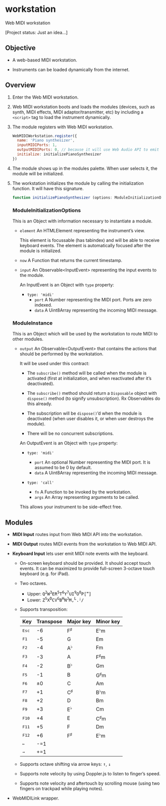 # workstation

Web MIDI workstation

[Project status: Just an idea...]


## Objective

- A web-based MIDI workstation.

- Instruments can be loaded dynamically from the internet.


## Overview

1. Enter the Web MIDI workstation.

2. Web MIDI workstation boots and loads the modules (devices, such as synth, MIDI effects, MIDI adaptor/transmitter, etc) by including a `<script>` tag to load the instrument dynamically.

3. The module registers with Web MIDI workstation.

    ```js
    WebMIDIWorkstation.register({
      name: 'Piano synthesizer',
      inputMIDIPorts: 1,
      outputMIDIPorts: 0, // because it will use Web Audio API to emit sound.
      initialize: initializePianoSynthesizer
    })
    ```

4. The module shows up in the modules palette. When user selects it, the module will be initialized.

5. The workstation initializes the module by calling the initialization function. It will have this signature.

    ```js
    function initializePianoSynthesizer (options: ModuleInitializationOptions): ModuleInstance
    ```

    ### ModuleInitializationOptions
    
    This is an Object with information necessary to instantiate a module.

    - `element` An HTMLElement representing the instrument’s view.

      This element is focussable (has tabindex) and will be able to receive keyboard events. The element is automatically focused after the module is initialized.

    - `now` A Function that returns the current timestamp.

    - `input` An Observable&lt;InputEvent&gt; representing the input events to the module.

      An InputEvent is an Object with `type` property:

      - `type: 'midi'`
        - `port` A Number representing the MIDI port. Ports are zero indexed.
        - `data` A Uint8Array representing the incoming MIDI message.


    ### ModuleInstance

    This is an Object which will be used by the workstation to route MIDI to other modules.

    - `output` An Observable&lt;OutputEvent&gt; that contains the actions that should be performed by the workstation.

      It will be used under this contract:

      - The `subscribe()` method will be called when the module is activated (first at initialization, and when reactivated after it’s deactivated).

      - The `subscribe()` method should return a `Disposable` object with `dispose()` method (to signify unsubscription). Rx Observables do this already.

      - The subscription will be `dispose()`’d when the module is deactivated (when user disables it, or when user destroys the module).

      - There will be no concurrent subscriptions.

      An OutputEvent is an Object with `type` property:
      
      - `type: 'midi'`
        - `port` An optional Number representing the MIDI port. It is assumed to be 0 by default.
        - `data` A Uint8Array representing the incoming MIDI message.

      - `type: 'call'`
        - `fn` A Function to be invoked by the workstation.
        - `args` An Array representing arguments to be called.

      This allows your instrument to be side-effect free.


## Modules

- __MIDI Input__ routes input from Web MIDI API into the workstation.

- __MIDI Output__ routes MIDI events from the workstation to Web MIDI API.

- __Keyboard Input__ lets user emit MIDI note events with the keyboard.

  - On-screen keyboard should be provided. It should accept touch events. It can be maximized to provide full-screen 3-octave touch keyboard (e.g. for iPad).

  - Two octaves.
    - Upper: <kbd>Q</kbd><sup><kbd>2</kbd></sup><kbd>W</kbd><sup><kbd>3</kbd></sup><kbd>E</kbd><kbd>R</kbd><sup><kbd>5</kbd></sup><kbd>T</kbd><sup><kbd>6</kbd></sup><kbd>Y</kbd><sup><kbd>7</kbd></sup><kbd>U</kbd><kbd>I</kbd><sup><kbd>9</kbd></sup><kbd>O</kbd><sup><kbd>0</kbd></sup><kbd>P</kbd><kbd>[</kbd><sup><kbd>=</kbd></sup><kbd>]</kbd>
    - Lower: <kbd>Z</kbd><sup><kbd>S</kbd></sup><kbd>X</kbd><sup><kbd>D</kbd></sup><kbd>C</kbd><kbd>V</kbd><sup><kbd>G</kbd></sup><kbd>B</kbd><sup><kbd>H</kbd></sup><kbd>N</kbd><sup><kbd>J</kbd></sup><kbd>M</kbd><kbd>,</kbd><sup><kbd>L</kbd></sup><kbd>.</kbd><sup><kbd>;</kbd></sup><kbd>/</kbd>

  - Supports transposition:

    | Key | Transpose | Major key | Minor key |
    | --- | --------- | --------- | --------- |
    | <kbd>Esc</kbd> | -6 | F<sup>♯</sup> | E<sup>♭</sup>m |
    | <kbd>F1</kbd> | -5 | G | Em |
    | <kbd>F2</kbd> | -4 | A<sup>♭</sup> | Fm |
    | <kbd>F3</kbd> | -3 | A | F<sup>♯</sup>m |
    | <kbd>F4</kbd> | -2 | B<sup>♭</sup> | Gm |
    | <kbd>F5</kbd> | -1 | B | G<sup>♯</sup>m |
    | <kbd>F6</kbd> | ±0 | C | Am |
    | <kbd>F7</kbd> | +1 | C<sup>♯</sup> | B<sup>♭</sup>m |
    | <kbd>F8</kbd> | +2 | D | Bm |
    | <kbd>F9</kbd> | +3 | E<sup>♭</sup> | Cm |
    | <kbd>F10</kbd> | +4 | E | C<sup>♯</sup>m |
    | <kbd>F11</kbd> | +5 | F | Dm |
    | <kbd>F12</kbd> | +6 | F<sup>♯</sup> | E<sup>♭</sup>m |
    | <kbd>&larr;</kbd> | -=1 |
    | <kbd>&rarr;</kbd> | +=1 |

  - Supports octave shifting via arrow keys: <kbd>&uarr;</kbd>, <kbd>&darr;</kbd>

  - Supports note velocity by using Doppler.js to listen to finger’s speed.

  - Supports note velocity and aftertouch by scrolling mouse (using two fingers on trackpad while playing notes).

- WebMIDILink wrapper.
